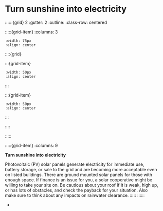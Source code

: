 # Turn sunshine into electricity
 
::::::{grid} 2
:gutter: 2
:outline: 
:class-row: centered

:::::{grid-item}
:columns: 3
```{image} /images/card-game/step-icons/step_5.svg
:width: 75px
:align: center
```


::::{grid}

:::{grid-item}

```{image} /images/card-game/carbon-icons/carbon_4.svg
:width: 50px
:align: center
```
:::

:::{grid-item}
```{image} /images/card-game/cost-icons/cost_4.svg
:width: 50px
:align: center
```
:::

::::

:::::

:::::{grid-item}
:columns: 9

**Turn sunshine into electricity**

Photovoltaic (PV) solar panels generate electricity for immediate use, battery storage, or sale to the grid and are becoming more acceptable even on listed buildings.   There are ground mounted solar panels for those with enough space.   If finance is an issue for you, a solar cooperative might be willing to take your site on. Be cautious about your roof if it is weak, high up, or has lots of obstacles, and check the payback for your situation.  Also make sure to think about any impacts on rainwater clearance.
:::::
::::::
- [](solar-panels)